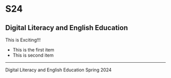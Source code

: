 # S24
## Digital Literacy and English Education

This is Exciting!!!

+ This is the first item
+ This is second item
---

Digital Literacy and English Education Spring 2024
